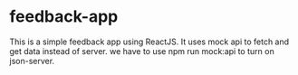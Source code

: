 # feedback-app
This is a simple feedback app using ReactJS.
It uses mock api to fetch and get data instead of server.
we have to use npm run mock:api to turn on json-server.

